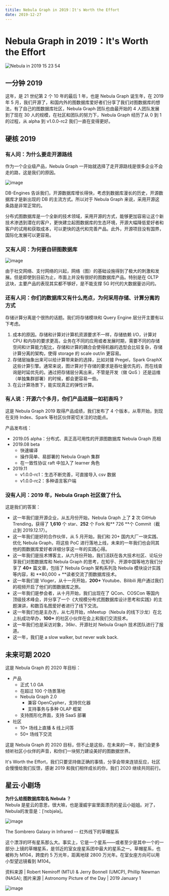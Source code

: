```yaml
---
titile: Nebula Graph in 2019：It's Worth the Effort
date: 2019-12-27
---
```


# Nebula Graph in 2019：It's Worth the Effort

![Nebula in 2019 15 23 54](https://user-images.githubusercontent.com/56643819/71496629-2e461280-288f-11ea-81ce-2dcf94eef605.png)

## 一分钟 2019
这年，是 21 世纪第 2 个 10 年的最后 1 年，也是 Nebula Graph 诞生年，在 2019 年 5 月，我们开源了，和国内外的图数据库爱好者们分享了我们对图数据库的想法，有了自己的图数据库社区，Nebula Graph 团队也由最开始的 4 人团队发展到了现在 30 人的规模，在社区和团队的努力下，Nebula Graph 经历了从 0 到 1 的过程，从 alpha 到 v1.0.0-rc2 我们一直在变得更好。

## 硬核 2019

### 有人问：为什么要走开源路线

作为一个企业级产品，Nebula Graph 一开始就选择了走开源路线是很多企业不会走的路，这是我们的原因。

![image](https://user-images.githubusercontent.com/56643819/71496554-d60f1080-288e-11ea-8553-7e150ccebb26.png)

DB-Engines 告诉我们，开源数据库增长得快，考虑到数据库漫长的历史，开源数据库才是新出现的 DB 的主流方式。所以对于 Nebula Graph 来说，采用开源这条路是非常正常的。

分布式图数据库是一个全新的技术领域，采用开源的方式，能够更加容易让这个新技术渗透到潜在的客户，更快建立起图数据库的生态环境，开源大幅降低爱好者和客户的试用和获取成本，可以更快的迭代和完善产品。此外，开源项目没有国界，国际化发展可以更容易。

### 又有人问：为何要自研图数据库

![image](https://user-images.githubusercontent.com/56643819/71496566-e626f000-288e-11ea-9230-14b320dba5b0.png)

由于社交网络、支付网络的兴起，网络（图）的基础设施得到了极大的刺激和发展。但是即使到目前为止，市面上并没有很好的图数据库产品。特别是在 OLTP 这块，主要产品的表现其实都不够好，是不能支撑 5G 时代的大数据量访问的。<br />

### 还有人问：你们的数据库又有什么亮点，为何采用存储、计算分离的方式

存储计算分离是个很热的话题。我们将存储模块和 Query Engine 层分开主要有以下考虑。

1. 成本的原因。存储和计算对计算机资源要求不一样，存储依赖 I/O，计算对 CPU 和内存的要求更高，业务在不同的应用或者发展时期，需要不同的存储空间和计算能力配比，存储和计算的耦合会使得机器的选型会比较复杂，存储计算分离的架构，使得 storage 的 scale out/in 更容易。
1. 存储层抽象出来可以给计算带来新的选择，比如对接 Pregel，Spark GraphX 这些计算引擎。通常来说，图计算对于存储的要求是吞吐量优先的，而在线查询是时延优先的。通过把存储层分离出来，不管是开发（做 QoS ）还是运维（单独集群部署）的时候，都会更容易一些。
1. 在云计算场景下，能实现真正的弹性计算。

### 有人说：开源六个多月，你们产品进展一如初衷吗？

这是 Nebula Graph 2019 取得产品成绩，我们发布了 4 个版本，从零开始，到现在支持 Index、Spark 等社区伙伴密切关注的功能点。

产品发布线： 
- 2019.05 alpha：分布式、真正高可用性的开源图数据库 Nebula Graph 亮相
- 2019.08 beta
  - 快速编译
  - 操作简单、易部署的 Nebula Graph 集群
  - 在一致性协议 raft 中加入了 learner 角色
- 2019.11
  - v1.0.0-rc1：生态不断完善，可直接导入 csv 数据
  - v1.0.0-rc2：多种语言客户端

### 没有人问：2019 年，Nebula Graph 社区做了什么

这是我们的答案：
- 这一年我们是开源企业，从五月份开始，Nebula Graph 上了 **2** 次 GitHub Trending，获得了 **1,610** 个 star、**252** 个 Fork 和** 726 **个 Commit（截止到 2019.12.17）。
- 这一年我们是好的合作伙伴，从 5 月开始，我们和 20+ 国内大厂一块实践、优化 Nebula Graph，将这些 PoC 进行落地上线，未来的一年我们也会同其他的图数据库爱好者详细分享这一年的实践心得。
- 这一年我们是技术博客主，从六月份开始，我们活跃在各大技术社区、论坛分享我们对图数据库和 Nebula Graph 的思考，在知乎、开源中国等地方我们分享了 **40+** 篇文章，包括了 Nebula Graph 架构系列及 Nebula 模块设计实践等内容，和 **80,000 + **读者交流了图数据库技术。
- 这一年我们是 Vloger，从十一月开始，**200+** Youtube、Bilibili 用户通过我们的视频开启了他们的图数据库之旅。
- 这一年我们是参会者，从十月开始，我们出现在了 QCon、COSCon 等国内顶级技术峰会，并分享了一个《大规模分布式图数据库设计思考和实践》的主题演讲，和数百名图爱好者进行了线下交流。
- 这一年我们也是主办方，从七月开始，nMeetup（Nebula 的线下沙龙）在北上杭成功举办，**100+** 的社区小伙伴在会上和我们交流技术。
- 这一年我们也是采访对象，36kr、开源社对 Nebula Graph 技术团队进行了报道。
- 这一年，我们是 a slow walker, but never walk back.

## 未来可期 2020
这是 Nebula Graph 的 2020 年目标：

- 产品
  - 正式 1.0 GA
  - 在超过 100 个场景落地
  - Nebula Graph 2.0
    - 兼容 OpenCypher，支持优化器<br />
    - 支持事务与多种 OLAP 框架<br />
  - 支持图形化界面，支持 SaaS 部署
- 社区
  - 10+ 场线上直播 & 线上问答
  - 50+ 场线下交流

这是 Nebula Graph 的 2020 目标，但不止是这些，在未来的一年，我们会更多倾听社区小伙伴的声音，和你们一块努力建设美好的图数据世界。

It's Worth the Effort，我们只要坚持做正确的事情，分享会带来连锁反应，社区会慢慢给我们反馈，感谢 2019 和我们相伴成长的你，我们 2020 继续共同前行。

## 星云·小剧场

**为什么给图数据库取名 Nebula ？** <br />Nebula 是星云的意思，很大嘛，也是漫威宇宙里面漂亮的星云小姐姐。对了，Nebula的发音是：[ˈnɛbjələ]。

![image](https://user-images.githubusercontent.com/56643819/71496577-f939c000-288e-11ea-8937-d1a1e6127869.png)

The Sombrero Galaxy in Infrared -- 红外线下的草帽星系

这个漂浮的环有星系那么大。事实上，它是一个星系——或者至少是其中一个的一部分:上镜的草帽星系，是邻近的室女座星系团中最大的星系之一。草帽星系，也被称为 M104，跨度约 5 万光年，距离地球 2800 万光年。在室女座方向可以用小型望远镜看到 M104。

资料来源 | Robert Nemiroff (MTU) & Jerry Bonnell (UMCP), Phillip Newman (NASA);
图片来源 | Astronomy Picture of the Day | 2019 January 1

![image](https://user-images.githubusercontent.com/56643819/71496700-9d236b80-288f-11ea-9093-000b8a65738f.png)
